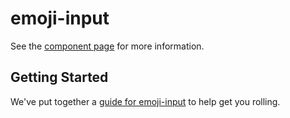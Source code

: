 emoji-input
================

See the [component page](http://PhotonServices.github.io/emoji-input) for more information.

## Getting Started

We've put together a [guide for emoji-input](http://www.polymer-project.org/docs/start/reusableelements.html) to help get you rolling.
